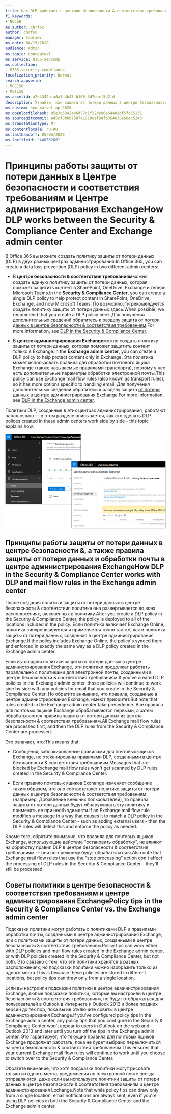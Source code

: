 ```yaml
---
title: Как DLP работает с центром безопасности & соответствия требованиям & центре администрирования Exchange
f1.keywords:
- NOCSH
ms.author: chrfox
author: chrfox
manager: laurawi
ms.date: 04/19/2019
audience: Admin
ms.topic: conceptual
ms.service: O365-seccomp
ms.collection:
- M365-security-compliance
localization_priority: Normal
search.appverid:
- MOE150
- MET150
ms.assetid: a7e4342a-a0a1-4b43-b166-3d7eecf5d2fd
description: Узнайте, как защита от потери данных в центре безопасности & соответствия требованиям использует правила защиты от потери данных и почтовых ящиков (правила транспорта) в центре администрирования Exchange.
ms.custom: seo-marvel-apr2020
ms.openlocfilehash: 05e3c6342ab6d57c1f22de96e64a01df5fd15131
ms.sourcegitcommit: a45cf8b887587a1810caf9afa354638e68ec5243
ms.translationtype: MT
ms.contentlocale: ru-RU
ms.lasthandoff: 05/05/2020
ms.locfileid: "44036200"
---
```

# <a name="how-dlp-works-between-the-security--compliance-center-and-exchange-admin-center"></a><span data-ttu-id="60c03-103">Принципы работы защиты от потери данных в Центре безопасности и соответствия требованиям и Центре администрирования Exchange</span><span class="sxs-lookup"><span data-stu-id="60c03-103">How DLP works between the Security & Compliance Center and Exchange admin center</span></span>

<span data-ttu-id="60c03-104">В Office 365 вы можете создать политику защиты от потери данных (DLP) в двух разных центрах администрирования:</span><span class="sxs-lookup"><span data-stu-id="60c03-104">In Office 365, you can create a data loss prevention (DLP) policy in two different admin centers:</span></span>
  
- <span data-ttu-id="60c03-105">В **центре безопасности & соответствия требованиям**можно создать единую политику защиты от потери данных, которая поможет защитить контент в SharePoint, OneDrive, Exchange и теперь Microsoft Teams.</span><span class="sxs-lookup"><span data-stu-id="60c03-105">In the **Security & Compliance Center**, you can create a single DLP policy to help protect content in SharePoint, OneDrive, Exchange, and now Microsoft Teams.</span></span> <span data-ttu-id="60c03-106">По возможности рекомендуется создать политику защиты от потери данных здесь.</span><span class="sxs-lookup"><span data-stu-id="60c03-106">When possible, we recommend that you create a DLP policy here.</span></span> <span data-ttu-id="60c03-107">Для получения дополнительных сведений обратитесь [к разделу защита от потери данных в центре безопасности & соответствия требованиям](data-loss-prevention-policies.md).</span><span class="sxs-lookup"><span data-stu-id="60c03-107">For more information, see [DLP in the Security & Compliance Center](data-loss-prevention-policies.md).</span></span>
    
- <span data-ttu-id="60c03-108">В **центре администрирования Exchange**можно создать политику защиты от потери данных, которая поможет защитить контент только в Exchange.</span><span class="sxs-lookup"><span data-stu-id="60c03-108">In the **Exchange admin center**, you can create a DLP policy to help protect content only in Exchange.</span></span> <span data-ttu-id="60c03-109">Эта политика может использовать правила для обработки почтового ящика Exchange (также называемые правилами транспорта), поэтому у нее есть дополнительные параметры обработки электронной почты.</span><span class="sxs-lookup"><span data-stu-id="60c03-109">This policy can use Exchange mail flow rules (also known as transport rules), so it has more options specific to handling email.</span></span> <span data-ttu-id="60c03-110">Для получения дополнительных сведений обратитесь к разделу защита [от потери данных в центре администрирования Exchange](https://go.microsoft.com/fwlink/?linkid=852311).</span><span class="sxs-lookup"><span data-stu-id="60c03-110">For more information, see [DLP in the Exchange admin center](https://go.microsoft.com/fwlink/?linkid=852311).</span></span>
    
<span data-ttu-id="60c03-111">Политики DLP, созданные в этих центрах администрирования, работают параллельно — в этом разделе описывается, как это сделать.</span><span class="sxs-lookup"><span data-stu-id="60c03-111">DLP polices created in these admin centers work side by side - this topic explains how.</span></span>
  
![Страницы защиты от потери данных в центре безопасности и соответствия требованиям и центре администрирования Exchange](../media/d3eaa7e7-3b16-457b-bd9c-26707f7b584f.png)
  
## <a name="how-dlp-in-the-security--compliance-center-works-with-dlp-and-mail-flow-rules-in-the-exchange-admin-center"></a><span data-ttu-id="60c03-113">Принципы работы защиты от потери данных в центре безопасности &, а также правила защиты от потери данных и обработки почты в центре администрирования Exchange</span><span class="sxs-lookup"><span data-stu-id="60c03-113">How DLP in the Security & Compliance Center works with DLP and mail flow rules in the Exchange admin center</span></span>

<span data-ttu-id="60c03-114">После создания политики защиты от потери данных в центре безопасности & соответствия политике она развертывается во всех расположениях, включенных в политику.</span><span class="sxs-lookup"><span data-stu-id="60c03-114">After you create a DLP policy in the Security & Compliance Center, the policy is deployed to all of the locations included in the policy.</span></span> <span data-ttu-id="60c03-115">Если политика включает Exchange Online, политика синхронизируется и применяется точно так же, как и политика защиты от потери данных, созданная в центре администрирования Exchange.</span><span class="sxs-lookup"><span data-stu-id="60c03-115">If the policy includes Exchange Online, the policy's synced there and enforced in exactly the same way as a DLP policy created in the Exchange admin center.</span></span> 
  
<span data-ttu-id="60c03-116">Если вы создали политики защиты от потери данных в центре администрирования Exchange, эти политики продолжат работать параллельно с политиками для электронной почты, созданными в центре безопасности & соответствия требованиям.</span><span class="sxs-lookup"><span data-stu-id="60c03-116">If you've created DLP policies in the Exchange admin center, those policies will continue to work side by side with any policies for email that you create in the Security & Compliance Center.</span></span> <span data-ttu-id="60c03-117">Но обратите внимание, что правила, созданные в центре администрирования Exchange, имеют приоритет.</span><span class="sxs-lookup"><span data-stu-id="60c03-117">But note that rules created in the Exchange admin center take precedence.</span></span> <span data-ttu-id="60c03-118">Все правила для почтовых ящиков Exchange обрабатываются первыми, а затем обрабатываются правила защиты от потери данных из центра безопасности & соответствия требованиям.</span><span class="sxs-lookup"><span data-stu-id="60c03-118">All Exchange mail flow rules are processed first, and then the DLP rules from the Security & Compliance Center are processed.</span></span>
  
<span data-ttu-id="60c03-119">Это означает, что:</span><span class="sxs-lookup"><span data-stu-id="60c03-119">This means that:</span></span>
  
- <span data-ttu-id="60c03-120">Сообщения, заблокированные правилами для почтовых ящиков Exchange, не отсканированы правилами DLP, созданными в центре безопасности & соответствия требованиям.</span><span class="sxs-lookup"><span data-stu-id="60c03-120">Messages that are blocked by Exchange mail flow rules won't get scanned by DLP rules created in the Security & Compliance Center.</span></span>
    
- <span data-ttu-id="60c03-121">Если правило почтовых ящиков Exchange изменяет сообщение таким образом, что оно соответствует политике защиты от потери данных в центре безопасности & соответствия требованиям (например, Добавление внешних пользователей), то правила защиты от потери данных будут обнаруживать эту политику и применять ее при необходимости.</span><span class="sxs-lookup"><span data-stu-id="60c03-121">If an Exchange mail flow rule modifies a message in a way that causes it to match a DLP policy in the Security & Compliance Center - such as adding external users - then the DLP rules will detect this and enforce the policy as needed.</span></span>
    
<span data-ttu-id="60c03-122">Кроме того, обратите внимание, что правила для почтовых ящиков Exchange, использующие действие "остановить обработку", не влияют на обработку правил DLP в центре безопасности & соответствия требованиям — они по-прежнему будут обрабатываться.</span><span class="sxs-lookup"><span data-stu-id="60c03-122">Also note that Exchange mail flow rules that use the "stop processing" action don't affect the processing of DLP rules in the Security & Compliance Center - they'll still be processed.</span></span>
  
## <a name="policy-tips-in-the-security--compliance-center-vs-the-exchange-admin-center"></a><span data-ttu-id="60c03-123">Советы политики в центре безопасности & соответствия требованиям и центре администрирования Exchange</span><span class="sxs-lookup"><span data-stu-id="60c03-123">Policy tips in the Security & Compliance Center vs. the Exchange admin center</span></span>

<span data-ttu-id="60c03-124">Подсказки политики могут работать с политиками DLP и правилами обработки почты, созданными в центре администрирования Exchange, или с политиками защиты от потери данных, созданными в центре безопасности & соответствия требованиям.</span><span class="sxs-lookup"><span data-stu-id="60c03-124">Policy tips can work either with DLP policies and mail flow rules created in the Exchange admin center, or with DLP policies created in the Security & Compliance Center, but not both.</span></span> <span data-ttu-id="60c03-125">Это связано с тем, что эти политики хранятся в разных расположениях, но подсказки политики можно изобразить только из одного места.</span><span class="sxs-lookup"><span data-stu-id="60c03-125">This is because these policies are stored in different locations, but policy tips can draw only from a single location.</span></span>
  
<span data-ttu-id="60c03-126">Если вы настроили подсказки политики в центре администрирования Exchange, любые подсказки политики, которые вы настроили в центре безопасности & соответствия требованиям, не будут отображаться для пользователей в Outlook в Интернете и Outlook 2013 и более поздних версий до тех пор, пока вы не отключите советы в центре администрирования Exchange.</span><span class="sxs-lookup"><span data-stu-id="60c03-126">If you've configured policy tips in the Exchange admin center, any policy tips that you configure in the Security & Compliance Center won't appear to users in Outlook on the web and Outlook 2013 and later until you turn off the tips in the Exchange admin center.</span></span> <span data-ttu-id="60c03-127">Это гарантирует, что текущие правила для почтовых ящиков Exchange продолжат работать, пока не будет выбрано переключиться на центр безопасности & соответствия требованиям.</span><span class="sxs-lookup"><span data-stu-id="60c03-127">This ensures that your current Exchange mail flow rules will continue to work until you choose to switch over to the Security & Compliance Center.</span></span>
  
<span data-ttu-id="60c03-128">Обратите внимание, что хотя подсказки политики могут рисовать только из одного места, уведомления по электронной почте всегда отправляются, даже если вы используете политики защиты от потери данных в центре безопасности & соответствия требованиям и центре администрирования Exchange.</span><span class="sxs-lookup"><span data-stu-id="60c03-128">Note that while policy tips can draw only from a single location, email notifications are always sent, even if you're using DLP policies in both the Security & Compliance Center and the Exchange admin center.</span></span>
  

